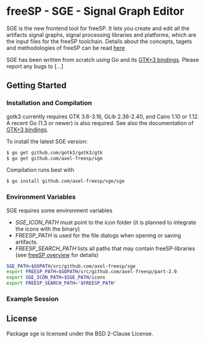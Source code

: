 freeSP - SGE - Signal Graph Editor
==================================

SGE is the new frontend tool for freeSP. It lets you create and edit all
the artifacts signal graphs, signal processing libraries and platforms,
which are the input files for the freeSP toolchain. Details about the
concepts, tagets and methodologies of freeSP can be read
[here](https://github.com/axel.freesp/freesp/overview.html)

SGE has been written from scratch using Go and its
[GTK+3 bindings](https://github.com/gotk3/gotk3/). Please report any
bugs to [...]

## Getting Started

### Installation and Compilation

gotk3 currently requires GTK 3.6-3.16, GLib 2.36-2.40, and
Cairo 1.10 or 1.12.  A recent Go (1.3 or newer) is also required. See
also the documentation of [GTK+3 bindings](https://github.com/gotk3/gotk3/).

To install the latest SGE version:

```bash
$ go get github.com/gotk3/gotk3/gtk
$ go get github.com/axel-freesp/sge
```

Compilation runs best with

```bash
$ go install github.com/axel-freesp/sge/sge
```

### Environment Variables

SGE requires some environment variables

- *SGE_ICON_PATH* must point to the icon folder (it is planned to integrate
  the icons with the binary)
- *FREESP_PATH* is used for the file dialogs when opening or saving
  artifacts.
- *FREESP_SEARCH_PATH* lists all paths that may contain freeSP-libraries
  (see [freeSP overview](https://github.com/axel.freesp/freesp/overview.html)
  for details)

```bash
SGE_PATH=$GOPATH/src/github.com/axel-freesp/sge
export FREESP_PATH=$GOPATH/src/github.com/axel-freesp/part-2.0
export SGE_ICON_PATH=$SGE_PATH/icons
export FREESP_SEARCH_PATH="$FREESP_PATH"
```

### Example Session



## License

Package sge is licensed under the BSD 2-Clause License.
